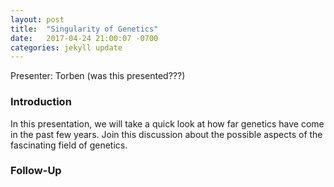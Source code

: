 ```yaml
---
layout: post
title:  "Singularity of Genetics"
date:   2017-04-24 21:00:07 -0700
categories: jekyll update
---
```


Presenter: Torben (was this presented???)

### Introduction

In this presentation, we will take a quick look at how far genetics have come in the past few years. Join this discussion about the possible aspects of the fascinating field of genetics.  

### Follow-Up


